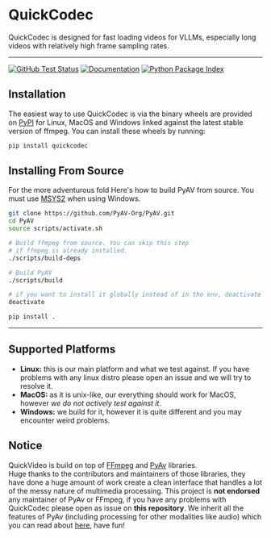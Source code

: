 QuickCodec
====

QuickCodec is designed for fast loading videos for VLLMs, especially long videos with relatively high frame sampling rates.

---

[![GitHub Test Status][github-tests-badge]][github-tests] [![Documentation][docs-badge]][docs] [![Python Package Index][pypi-badge]][pypi]


Installation
------------

The easiest way to use QuickCodec is via the binary wheels are provided on [PyPI][pypi] for Linux, MacOS and Windows linked against the latest stable version of ffmpeg. You can install these wheels by running:

```bash
pip install quickcodec
```


Installing From Source
----------------------

For the more adventurous fold  Here's how to build PyAV from source. You must use [MSYS2](https://www.msys2.org/) when using Windows.

```bash
git clone https://github.com/PyAV-Org/PyAV.git
cd PyAV
source scripts/activate.sh

# Build ffmpeg from source. You can skip this step
# if ffmpeg is already installed.
./scripts/build-deps

# Build PyAV
./scripts/build

# if you want to install it globally instead of in the env, deactivate
deactivate

pip install .
```

---

Supported Platforms
----------------------
- **Linux:** this is our main platform and what we test against. If you have problems with any linux distro please open an issue and we will try to resolve it.
- **MacOS:** as it is unix-like, our everything should work for MacOS, however *we do not actively test against it*.
- **Windows:** we build for it, however it is quite different and you may encounter weird problems.

Notice
----------------------
QuickVideo is build on top of [FFmpeg][ffmpeg] and [PyAv][pyav] libraries.  
Huge thanks to the contributors and maintainers of those libraries, they have done a huge amount of work create a clean interface that handles a lot of the messy nature of multimedia processing.
This project is **not endorsed** any maintainer of PyAv or FFmpeg, if you have any problems with QuickCodec please open as issue on **this repository**.
We inherit all the features of PyAv (including processing for other modalities like audio) which you can read about [here][docs], have fun!


[conda-badge]: https://img.shields.io/conda/vn/conda-forge/av.svg?colorB=CCB39A
[conda]: https://anaconda.org/conda-forge/av
[docs-badge]: https://img.shields.io/badge/docs-on%20pyav.basswood--io.com-blue.svg
[docs]: https://pyav.basswood-io.com
[pypi-badge]: https://img.shields.io/pypi/v/av.svg?colorB=CCB39A
[pypi]: https://pypi.org/project/av
[discuss]: https://github.com/PyAV-Org/PyAV/discussions

[github-tests-badge]: https://github.com/PyAV-Org/PyAV/workflows/tests/badge.svg
[github-tests]: https://github.com/PyAV-Org/PyAV/actions?workflow=tests
[github]: https://github.com/TigerLab/PyAV

[ffmpeg]: https://ffmpeg.org/
[conda-forge]: https://conda-forge.github.io/
[conda-install]: https://docs.conda.io/projects/conda/en/latest/user-guide/install/index.html
[pyav]: https://github.com/PyAV-Org/PyAV
